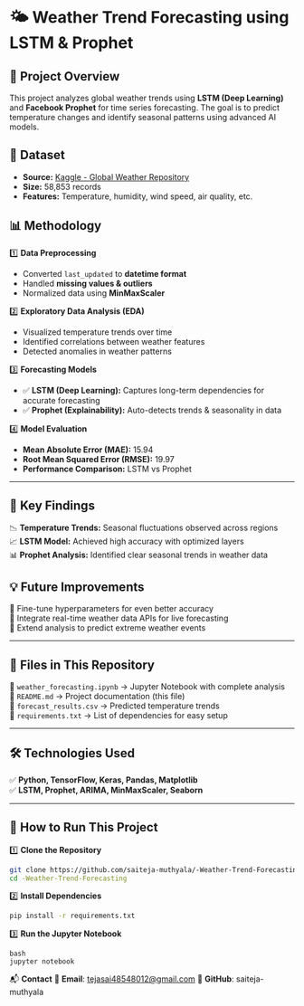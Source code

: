 # 🌤 Weather Trend Forecasting using LSTM & Prophet  

## 🚀 Project Overview  
This project analyzes global weather trends using **LSTM (Deep Learning)** and **Facebook Prophet** for time series forecasting. The goal is to predict temperature changes and identify seasonal patterns using advanced AI models.  

## 📂 Dataset  
- **Source:** [Kaggle - Global Weather Repository](https://www.kaggle.com/datasets/nelgiriyewithana/global-weather-repository/code)  
- **Size:** 58,853 records  
- **Features:** Temperature, humidity, wind speed, air quality, etc.  

## 📊 Methodology  
1️⃣ **Data Preprocessing**  
   - Converted `last_updated` to **datetime format**  
   - Handled **missing values & outliers**  
   - Normalized data using **MinMaxScaler**  

2️⃣ **Exploratory Data Analysis (EDA)**  
   - Visualized temperature trends over time  
   - Identified correlations between weather features  
   - Detected anomalies in weather patterns  

3️⃣ **Forecasting Models**  
   - ✅ **LSTM (Deep Learning):** Captures long-term dependencies for accurate forecasting  
   - ✅ **Prophet (Explainability):** Auto-detects trends & seasonality in data  

4️⃣ **Model Evaluation**  
   - **Mean Absolute Error (MAE):** 15.94  
   - **Root Mean Squared Error (RMSE):** 19.97  
   - **Performance Comparison:** LSTM vs Prophet  

---

## 📌 Key Findings  
📉 **Temperature Trends:** Seasonal fluctuations observed across regions  
📈 **LSTM Model:** Achieved high accuracy with optimized layers  
📊 **Prophet Analysis:** Identified clear seasonal trends in weather data  

## 💡 Future Improvements  
🔹 Fine-tune hyperparameters for even better accuracy  
🔹 Integrate real-time weather data APIs for live forecasting  
🔹 Extend analysis to predict extreme weather events  

---

## 📁 Files in This Repository  
📜 `weather_forecasting.ipynb` → Jupyter Notebook with complete analysis  
📜 `README.md` → Project documentation (this file)  
📜 `forecast_results.csv` → Predicted temperature trends  
📜 `requirements.txt` → List of dependencies for easy setup  

---

## 🛠️ Technologies Used  
✅ **Python, TensorFlow, Keras, Pandas, Matplotlib**  
✅ **LSTM, Prophet, ARIMA, MinMaxScaler, Seaborn**  

---

## **📌 How to Run This Project**  
1️⃣ **Clone the Repository**  
```bash
git clone https://github.com/saiteja-muthyala/-Weather-Trend-Forecasting.git
cd -Weather-Trend-Forecasting
```
2️⃣ **Install Dependencies**
```bash
pip install -r requirements.txt

```
3️⃣ **Run the Jupyter Notebook**
```
bash
jupyter notebook
```
📬 **Contact**
📧 **Email**: tejasai48548012@gmail.com
🔗 **GitHub**: saiteja-muthyala
